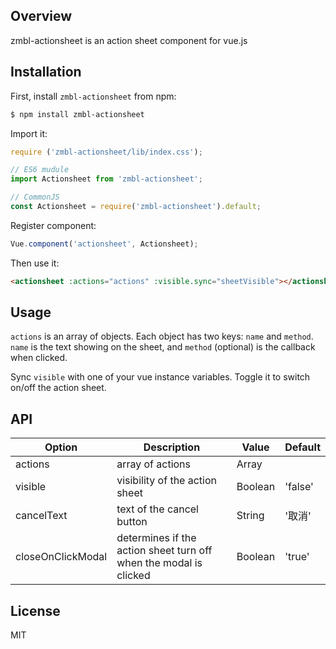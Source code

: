 ## Overview
zmbl-actionsheet is an action sheet component for vue.js

## Installation
First, install `zmbl-actionsheet` from npm:
```bash
$ npm install zmbl-actionsheet
```

Import it:
```Javascript
require ('zmbl-actionsheet/lib/index.css');

// ES6 mudule
import Actionsheet from 'zmbl-actionsheet';

// CommonJS
const Actionsheet = require('zmbl-actionsheet').default;
```

Register component:
```Javascript
Vue.component('actionsheet', Actionsheet);
```

Then use it:
```html
<actionsheet :actions="actions" :visible.sync="sheetVisible"></actionsheet>
```

## Usage
`actions` is an array of objects. Each object has two keys: `name` and `method`. `name` is the text showing on the sheet, and `method` (optional) is the callback when clicked.

Sync `visible` with one of your vue instance variables. Toggle it to switch on/off the action sheet.

## API
| Option             | Description                                                       | Value   | Default  |
|--------------------|-------------------------------------------------------------------|---------|----------|
| actions            | array of actions                                                  | Array   |          |
| visible            | visibility of the action sheet                                    | Boolean | 'false'  |
| cancelText         | text of the cancel button                                         | String  | '取消'   |
| closeOnClickModal  | determines if the action sheet turn off when the modal is clicked | Boolean | 'true'   |

## License
MIT